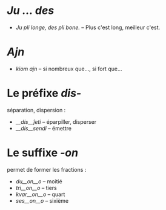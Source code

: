 # *Ju … des*

- *Ju pli longe, des pli bone.* – Plus c'est long, meilleur c'est.
 

# *Ajn*

- *kiom ajn* – si nombreux que…, si fort que…
 

# Le préfixe *dis-*

séparation, dispersion :

- *__dis__ĵeti* – éparpiller, disperser
- *__dis__sendi* – émettre
 

# Le suffixe *-on*

permet de former les fractions :

- *du__on__o*   – moitié
- *tri__on__o*  – tiers
- *kvar__on__o* – quart
- *ses__on__o*  – sixième
 
